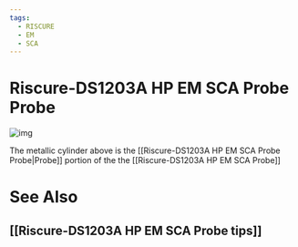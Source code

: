 ```yaml
---
tags:
  - RISCURE
  - EM
  - SCA
---
```

# Riscure-DS1203A HP EM SCA Probe Probe
![img](https://keysight-h.assetsadobe.com/is/image/content/dam/keysight/en/img/prd/device-vulnerability-analysis/ds1203a-high-precision-electromagnetic-probe/high-precision-electromagnetic-probe-ds1203a_1.png?id=ET2lP0&fmt=jpg&dpr=off&fit=constrain,1&wid=581&hei=327)

The metallic cylinder above is the [[Riscure-DS1203A HP EM SCA Probe Probe|Probe]] portion of the the [[Riscure-DS1203A HP EM SCA Probe]]

# See Also
## [[Riscure-DS1203A HP EM SCA Probe tips]]
